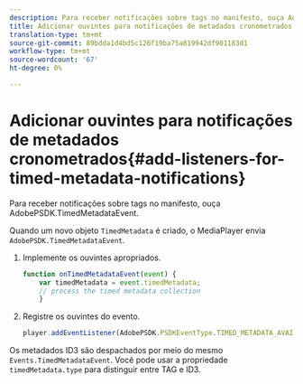 ```yaml
---
description: Para receber notificações sobre tags no manifesto, ouça AdobePSDK.TimedMetadataEvent.
title: Adicionar ouvintes para notificações de metadados cronometrados
translation-type: tm+mt
source-git-commit: 89bdda1d4bd5c126f19ba75a819942df901183d1
workflow-type: tm+mt
source-wordcount: '67'
ht-degree: 0%

---
```



# Adicionar ouvintes para notificações de metadados cronometrados{#add-listeners-for-timed-metadata-notifications}

Para receber notificações sobre tags no manifesto, ouça AdobePSDK.TimedMetadataEvent.

Quando um novo objeto `TimedMetadata` é criado, o MediaPlayer envia `AdobePSDK.TimedMetadataEvent`.

1. Implemente os ouvintes apropriados.

   ```js
   function onTimedMetadataEvent(event) { 
       var timedMetadata = event.timedMetadata; 
       // process the timed metadata collection 
       } 
   ```

1. Registre os ouvintes do evento.

   ```js
   player.addEventListener(AdobePSDK.PSDKEventType.TIMED_METADATA_AVAILABLE, onTimedMetadataEvent);
   ```

Os metadados ID3 são despachados por meio do mesmo `Events.TimedMetadataEvent`. Você pode usar a propriedade `timedMetadata.type` para distinguir entre TAG e ID3.

